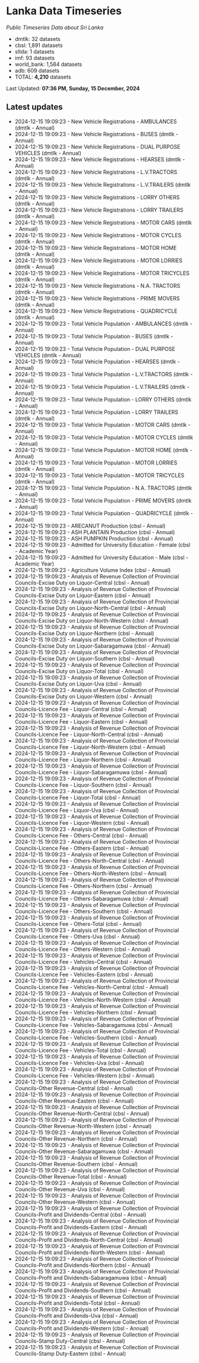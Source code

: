 # Lanka Data Timeseries
*Public Timeseries Data about Sri Lanka*

* dmtlk: 32 datasets
* cbsl: 1,891 datasets
* sltda: 1 datasets
* imf: 93 datasets
* world_bank: 1,584 datasets
* adb: 609 datasets
* TOTAL: **4,210** datasets

Last Updated: **07:36 PM, Sunday, 15 December, 2024**

## Latest updates

* 2024-12-15 19:09:23 - New Vehicle Registrations - AMBULANCES (dmtlk - Annual)
* 2024-12-15 19:09:23 - New Vehicle Registrations - BUSES (dmtlk - Annual)
* 2024-12-15 19:09:23 - New Vehicle Registrations - DUAL PURPOSE VEHICLES (dmtlk - Annual)
* 2024-12-15 19:09:23 - New Vehicle Registrations - HEARSES (dmtlk - Annual)
* 2024-12-15 19:09:23 - New Vehicle Registrations - L.V.TRACTORS (dmtlk - Annual)
* 2024-12-15 19:09:23 - New Vehicle Registrations - L.V.TRAILERS (dmtlk - Annual)
* 2024-12-15 19:09:23 - New Vehicle Registrations - LORRY OTHERS (dmtlk - Annual)
* 2024-12-15 19:09:23 - New Vehicle Registrations - LORRY TRAILERS (dmtlk - Annual)
* 2024-12-15 19:09:23 - New Vehicle Registrations - MOTOR CARS (dmtlk - Annual)
* 2024-12-15 19:09:23 - New Vehicle Registrations - MOTOR CYCLES (dmtlk - Annual)
* 2024-12-15 19:09:23 - New Vehicle Registrations - MOTOR HOME (dmtlk - Annual)
* 2024-12-15 19:09:23 - New Vehicle Registrations - MOTOR LORRIES (dmtlk - Annual)
* 2024-12-15 19:09:23 - New Vehicle Registrations - MOTOR TRICYCLES (dmtlk - Annual)
* 2024-12-15 19:09:23 - New Vehicle Registrations - N.A. TRACTORS (dmtlk - Annual)
* 2024-12-15 19:09:23 - New Vehicle Registrations - PRIME MOVERS (dmtlk - Annual)
* 2024-12-15 19:09:23 - New Vehicle Registrations - QUADRICYCLE (dmtlk - Annual)
* 2024-12-15 19:09:23 - Total Vehicle Population - AMBULANCES (dmtlk - Annual)
* 2024-12-15 19:09:23 - Total Vehicle Population - BUSES (dmtlk - Annual)
* 2024-12-15 19:09:23 - Total Vehicle Population - DUAL PURPOSE VEHICLES (dmtlk - Annual)
* 2024-12-15 19:09:23 - Total Vehicle Population - HEARSES (dmtlk - Annual)
* 2024-12-15 19:09:23 - Total Vehicle Population - L.V.TRACTORS (dmtlk - Annual)
* 2024-12-15 19:09:23 - Total Vehicle Population - L.V.TRAILERS (dmtlk - Annual)
* 2024-12-15 19:09:23 - Total Vehicle Population - LORRY OTHERS (dmtlk - Annual)
* 2024-12-15 19:09:23 - Total Vehicle Population - LORRY TRAILERS (dmtlk - Annual)
* 2024-12-15 19:09:23 - Total Vehicle Population - MOTOR CARS (dmtlk - Annual)
* 2024-12-15 19:09:23 - Total Vehicle Population - MOTOR CYCLES (dmtlk - Annual)
* 2024-12-15 19:09:23 - Total Vehicle Population - MOTOR HOME (dmtlk - Annual)
* 2024-12-15 19:09:23 - Total Vehicle Population - MOTOR LORRIES (dmtlk - Annual)
* 2024-12-15 19:09:23 - Total Vehicle Population - MOTOR TRICYCLES (dmtlk - Annual)
* 2024-12-15 19:09:23 - Total Vehicle Population - N.A. TRACTORS (dmtlk - Annual)
* 2024-12-15 19:09:23 - Total Vehicle Population - PRIME MOVERS (dmtlk - Annual)
* 2024-12-15 19:09:23 - Total Vehicle Population - QUADRICYCLE (dmtlk - Annual)
* 2024-12-15 19:09:23 - ARECANUT Production (cbsl - Annual)
* 2024-12-15 19:09:23 - ASH PLANTAIN Production (cbsl - Annual)
* 2024-12-15 19:09:23 - ASH PUMPKIN Production (cbsl - Annual)
* 2024-12-15 19:09:23 - Admitted for University Education - Female (cbsl - Academic Year)
* 2024-12-15 19:09:23 - Admitted for University Education - Male (cbsl - Academic Year)
* 2024-12-15 19:09:23 - Agriculture Volume Index (cbsl - Annual)
* 2024-12-15 19:09:23 - Analysis of Revenue Collection of Provincial Councils-Excise Duty on Liquor-Central (cbsl - Annual)
* 2024-12-15 19:09:23 - Analysis of Revenue Collection of Provincial Councils-Excise Duty on Liquor-Eastern (cbsl - Annual)
* 2024-12-15 19:09:23 - Analysis of Revenue Collection of Provincial Councils-Excise Duty on Liquor-North-Central (cbsl - Annual)
* 2024-12-15 19:09:23 - Analysis of Revenue Collection of Provincial Councils-Excise Duty on Liquor-North-Western (cbsl - Annual)
* 2024-12-15 19:09:23 - Analysis of Revenue Collection of Provincial Councils-Excise Duty on Liquor-Northern (cbsl - Annual)
* 2024-12-15 19:09:23 - Analysis of Revenue Collection of Provincial Councils-Excise Duty on Liquor-Sabaragamuwa (cbsl - Annual)
* 2024-12-15 19:09:23 - Analysis of Revenue Collection of Provincial Councils-Excise Duty on Liquor-Southern (cbsl - Annual)
* 2024-12-15 19:09:23 - Analysis of Revenue Collection of Provincial Councils-Excise Duty on Liquor-Total (cbsl - Annual)
* 2024-12-15 19:09:23 - Analysis of Revenue Collection of Provincial Councils-Excise Duty on Liquor-Uva (cbsl - Annual)
* 2024-12-15 19:09:23 - Analysis of Revenue Collection of Provincial Councils-Excise Duty on Liquor-Western (cbsl - Annual)
* 2024-12-15 19:09:23 - Analysis of Revenue Collection of Provincial Councils-Licence Fee - Liquor-Central (cbsl - Annual)
* 2024-12-15 19:09:23 - Analysis of Revenue Collection of Provincial Councils-Licence Fee - Liquor-Eastern (cbsl - Annual)
* 2024-12-15 19:09:23 - Analysis of Revenue Collection of Provincial Councils-Licence Fee - Liquor-North-Central (cbsl - Annual)
* 2024-12-15 19:09:23 - Analysis of Revenue Collection of Provincial Councils-Licence Fee - Liquor-North-Western (cbsl - Annual)
* 2024-12-15 19:09:23 - Analysis of Revenue Collection of Provincial Councils-Licence Fee - Liquor-Northern (cbsl - Annual)
* 2024-12-15 19:09:23 - Analysis of Revenue Collection of Provincial Councils-Licence Fee - Liquor-Sabaragamuwa (cbsl - Annual)
* 2024-12-15 19:09:23 - Analysis of Revenue Collection of Provincial Councils-Licence Fee - Liquor-Southern (cbsl - Annual)
* 2024-12-15 19:09:23 - Analysis of Revenue Collection of Provincial Councils-Licence Fee - Liquor-Total (cbsl - Annual)
* 2024-12-15 19:09:23 - Analysis of Revenue Collection of Provincial Councils-Licence Fee - Liquor-Uva (cbsl - Annual)
* 2024-12-15 19:09:23 - Analysis of Revenue Collection of Provincial Councils-Licence Fee - Liquor-Western (cbsl - Annual)
* 2024-12-15 19:09:23 - Analysis of Revenue Collection of Provincial Councils-Licence Fee - Others-Central (cbsl - Annual)
* 2024-12-15 19:09:23 - Analysis of Revenue Collection of Provincial Councils-Licence Fee - Others-Eastern (cbsl - Annual)
* 2024-12-15 19:09:23 - Analysis of Revenue Collection of Provincial Councils-Licence Fee - Others-North-Central (cbsl - Annual)
* 2024-12-15 19:09:23 - Analysis of Revenue Collection of Provincial Councils-Licence Fee - Others-North-Western (cbsl - Annual)
* 2024-12-15 19:09:23 - Analysis of Revenue Collection of Provincial Councils-Licence Fee - Others-Northern (cbsl - Annual)
* 2024-12-15 19:09:23 - Analysis of Revenue Collection of Provincial Councils-Licence Fee - Others-Sabaragamuwa (cbsl - Annual)
* 2024-12-15 19:09:23 - Analysis of Revenue Collection of Provincial Councils-Licence Fee - Others-Southern (cbsl - Annual)
* 2024-12-15 19:09:23 - Analysis of Revenue Collection of Provincial Councils-Licence Fee - Others-Total (cbsl - Annual)
* 2024-12-15 19:09:23 - Analysis of Revenue Collection of Provincial Councils-Licence Fee - Others-Uva (cbsl - Annual)
* 2024-12-15 19:09:23 - Analysis of Revenue Collection of Provincial Councils-Licence Fee - Others-Western (cbsl - Annual)
* 2024-12-15 19:09:23 - Analysis of Revenue Collection of Provincial Councils-Licence Fee - Vehicles-Central (cbsl - Annual)
* 2024-12-15 19:09:23 - Analysis of Revenue Collection of Provincial Councils-Licence Fee - Vehicles-Eastern (cbsl - Annual)
* 2024-12-15 19:09:23 - Analysis of Revenue Collection of Provincial Councils-Licence Fee - Vehicles-North-Central (cbsl - Annual)
* 2024-12-15 19:09:23 - Analysis of Revenue Collection of Provincial Councils-Licence Fee - Vehicles-North-Western (cbsl - Annual)
* 2024-12-15 19:09:23 - Analysis of Revenue Collection of Provincial Councils-Licence Fee - Vehicles-Northern (cbsl - Annual)
* 2024-12-15 19:09:23 - Analysis of Revenue Collection of Provincial Councils-Licence Fee - Vehicles-Sabaragamuwa (cbsl - Annual)
* 2024-12-15 19:09:23 - Analysis of Revenue Collection of Provincial Councils-Licence Fee - Vehicles-Southern (cbsl - Annual)
* 2024-12-15 19:09:23 - Analysis of Revenue Collection of Provincial Councils-Licence Fee - Vehicles-Total (cbsl - Annual)
* 2024-12-15 19:09:23 - Analysis of Revenue Collection of Provincial Councils-Licence Fee - Vehicles-Uva (cbsl - Annual)
* 2024-12-15 19:09:23 - Analysis of Revenue Collection of Provincial Councils-Licence Fee - Vehicles-Western (cbsl - Annual)
* 2024-12-15 19:09:23 - Analysis of Revenue Collection of Provincial Councils-Other Revenue-Central (cbsl - Annual)
* 2024-12-15 19:09:23 - Analysis of Revenue Collection of Provincial Councils-Other Revenue-Eastern (cbsl - Annual)
* 2024-12-15 19:09:23 - Analysis of Revenue Collection of Provincial Councils-Other Revenue-North-Central (cbsl - Annual)
* 2024-12-15 19:09:23 - Analysis of Revenue Collection of Provincial Councils-Other Revenue-North-Western (cbsl - Annual)
* 2024-12-15 19:09:23 - Analysis of Revenue Collection of Provincial Councils-Other Revenue-Northern (cbsl - Annual)
* 2024-12-15 19:09:23 - Analysis of Revenue Collection of Provincial Councils-Other Revenue-Sabaragamuwa (cbsl - Annual)
* 2024-12-15 19:09:23 - Analysis of Revenue Collection of Provincial Councils-Other Revenue-Southern (cbsl - Annual)
* 2024-12-15 19:09:23 - Analysis of Revenue Collection of Provincial Councils-Other Revenue-Total (cbsl - Annual)
* 2024-12-15 19:09:23 - Analysis of Revenue Collection of Provincial Councils-Other Revenue-Uva (cbsl - Annual)
* 2024-12-15 19:09:23 - Analysis of Revenue Collection of Provincial Councils-Other Revenue-Western (cbsl - Annual)
* 2024-12-15 19:09:23 - Analysis of Revenue Collection of Provincial Councils-Profit and Dividends-Central (cbsl - Annual)
* 2024-12-15 19:09:23 - Analysis of Revenue Collection of Provincial Councils-Profit and Dividends-Eastern (cbsl - Annual)
* 2024-12-15 19:09:23 - Analysis of Revenue Collection of Provincial Councils-Profit and Dividends-North-Central (cbsl - Annual)
* 2024-12-15 19:09:23 - Analysis of Revenue Collection of Provincial Councils-Profit and Dividends-North-Western (cbsl - Annual)
* 2024-12-15 19:09:23 - Analysis of Revenue Collection of Provincial Councils-Profit and Dividends-Northern (cbsl - Annual)
* 2024-12-15 19:09:23 - Analysis of Revenue Collection of Provincial Councils-Profit and Dividends-Sabaragamuwa (cbsl - Annual)
* 2024-12-15 19:09:23 - Analysis of Revenue Collection of Provincial Councils-Profit and Dividends-Southern (cbsl - Annual)
* 2024-12-15 19:09:23 - Analysis of Revenue Collection of Provincial Councils-Profit and Dividends-Total (cbsl - Annual)
* 2024-12-15 19:09:23 - Analysis of Revenue Collection of Provincial Councils-Profit and Dividends-Uva (cbsl - Annual)
* 2024-12-15 19:09:23 - Analysis of Revenue Collection of Provincial Councils-Profit and Dividends-Western (cbsl - Annual)
* 2024-12-15 19:09:23 - Analysis of Revenue Collection of Provincial Councils-Stamp Duty-Central (cbsl - Annual)
* 2024-12-15 19:09:23 - Analysis of Revenue Collection of Provincial Councils-Stamp Duty-Eastern (cbsl - Annual)